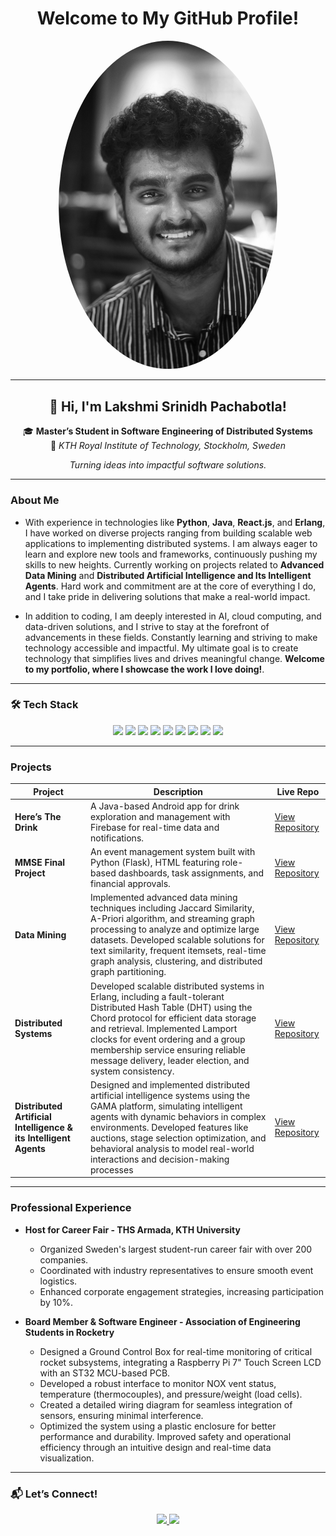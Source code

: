 <!-- Welcome Banner -->
<h1 align="center"> Welcome to My GitHub Profile! </h1>
<p align="center">
  <img src="https://raw.githubusercontent.com/lakshmisrinidhp/assets/main/IMG_5048.JPG" alt="Lakshmi Srinidh Pachabotla" width="350" style="border-radius: 50%;">
</p>

---

<h2 align="center"> 👋 Hi, I'm <strong>Lakshmi Srinidh Pachabotla</strong>!</h2>

<p align="center">
🎓 <strong>Master’s Student in Software Engineering of Distributed Systems</strong>  
<br>📍 <em>KTH Royal Institute of Technology, Stockholm, Sweden</em>  
</p>

<p align="center">
   <em>Turning ideas into impactful software solutions.</em>  
</p>

---

###  **About Me**

- With experience in technologies like **Python**, **Java**, **React.js**, and **Erlang**, I have worked on diverse projects ranging from building scalable web applications to implementing distributed systems. I am always eager to learn and explore new tools and frameworks, continuously pushing my skills to new heights. Currently working on projects related to **Advanced Data Mining** and **Distributed Artificial Intelligence and Its Intelligent Agents**. Hard work and commitment are at the core of everything I do, and I take pride in delivering solutions that make a real-world impact.

- In addition to coding, I am deeply interested in AI, cloud computing, and data-driven solutions, and I strive to stay at the forefront of advancements in these fields. Constantly learning and striving to make technology accessible and impactful. My ultimate goal is to create technology that simplifies lives and drives meaningful change. **Welcome to my portfolio, where I showcase the work I love doing!**.
 


---

### 🛠️ **Tech Stack**

<p align="center">
  <img src="https://img.shields.io/badge/Python-3776AB?style=for-the-badge&logo=python&logoColor=white">
  <img src="https://img.shields.io/badge/Java-007396?style=for-the-badge&logo=java&logoColor=white">
  <img src="https://img.shields.io/badge/Android-3DDC84?style=for-the-badge&logo=android&logoColor=white">
  <img src="https://img.shields.io/badge/HTML-E34F26?style=for-the-badge&logo=html5&logoColor=white">
  <img src="https://img.shields.io/badge/CSS-1572B6?style=for-the-badge&logo=css3&logoColor=white">
  <img src="https://img.shields.io/badge/React-61DAFB?style=for-the-badge&logo=react&logoColor=black">
  <img src="https://img.shields.io/badge/MySQL-4479A1?style=for-the-badge&logo=mysql&logoColor=white">
  <img src="https://img.shields.io/badge/AWS-232F3E?style=for-the-badge&logo=amazon-aws&logoColor=white">
  <img src="https://img.shields.io/badge/Docker-2496ED?style=for-the-badge&logo=docker&logoColor=white">
</p>

---

###  **Projects**

|  **Project**                     |  **Description**                                                                                     |  **Live Repo**                             |
|------------------------------------|-------------------------------------------------------------------------------------------------------|---------------------------------------------|
|  **Here’s The Drink**            | A Java-based Android app for drink exploration and management with Firebase for real-time data and notifications. | [View Repository](https://github.com/lakshmisrinidhp/HeresTheDrink) |
|  **MMSE Final Project**          | An event management system built with Python (Flask), HTML featuring role-based dashboards, task assignments, and financial approvals.      | [View Repository](https://github.com/lakshmisrinidhp/MMSE_FINAL_PROJECT) |
|  **Data Mining**            | Implemented advanced data mining techniques including Jaccard Similarity, A-Priori algorithm, and streaming graph processing to analyze and optimize large datasets. Developed scalable solutions for text similarity, frequent itemsets, real-time graph analysis, clustering, and distributed graph partitioning. | [View Repository](https://github.com/lakshmisrinidhp/Data_Mining---ID_2222.git) |
|  **Distributed Systems**          | Developed scalable distributed systems in Erlang, including a fault-tolerant Distributed Hash Table (DHT) using the Chord protocol for efficient data storage and retrieval. Implemented Lamport clocks for event ordering and a group membership service ensuring reliable message delivery, leader election, and system consistency.      | [View Repository](https://github.com/lakshmisrinidhp/Distributed_Systems---ID_2201-.git) |
|  **Distributed Artificial Intelligence & its Intelligent Agents**            | Designed and implemented distributed artificial intelligence systems using the GAMA platform, simulating intelligent agents with dynamic behaviors in complex environments. Developed features like auctions, stage selection optimization, and behavioral analysis to model real-world interactions and decision-making processes | [View Repository](https://github.com/lakshmisrinidhp/DAI-IA---ID_2209.git) |

---

###  **Professional Experience**

- **Host for Career Fair - THS Armada, KTH University**    
  - Organized Sweden's largest student-run career fair with over 200 companies.
  - Coordinated with industry representatives to ensure smooth event logistics.
  - Enhanced corporate engagement strategies, increasing participation by 10%.

- **Board Member & Software Engineer - Association of Engineering Students in Rocketry**
  - Designed a Ground Control Box for real-time monitoring of critical rocket subsystems, integrating a Raspberry Pi 7" Touch Screen LCD with an ST32 MCU-based PCB.
  - Developed a robust interface to monitor NOX vent status, temperature (thermocouples), and pressure/weight (load cells).
  - Created a detailed wiring diagram for seamless integration of sensors, ensuring minimal interference.
  - Optimized the system using a plastic enclosure for better performance and durability. Improved safety and operational efficiency through an intuitive design and real-time data visualization.



---

### 📬 **Let’s Connect!**

<p align="center">
  <a href="https://www.linkedin.com/in/lakshmisrinidhpachabotla/">
    <img src="https://img.shields.io/badge/LinkedIn-0077B5?style=for-the-badge&logo=linkedin&logoColor=white">
  </a>
  <a href="mailto:lakshmisrinidhpachabotla@gmail.com">
    <img src="https://img.shields.io/badge/Email-D14836?style=for-the-badge&logo=gmail&logoColor=white">
  </a>
</p>
